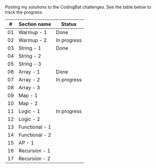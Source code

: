 Posting my solutions to the CodingBat challenges.
See the table below to track the progress:

| #   |   Section name        |   Status                |
|-----|-----------------------|-------------------------|
|01   |  Warmup - 1           |  Done                   |
|02   |  Warmup - 2           |  In progress            |
|03   |  String - 1           |  Done                   |
|04   |  String - 2           |                         |
|05   |  String - 3           |                         |
|06   |  Array - 1            |  Done                   |
|07   |  Array - 2            |  In progress            |
|08   |  Array - 3            |                         |
|09   |  Map - 1              |                         |
|10   |  Map - 2              |                         |
|11   |  Logic - 1            |  In progress            |
|12   |  Logic - 2            |                         |
|13   |  Functional - 1       |                         |
|14   |  Functional - 2       |                         |
|15   |  AP - 1               |                         |
|16   |  Recursion - 1        |                         |
|17   |  Recursion - 2        |                         |


